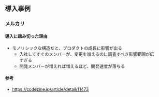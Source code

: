 ## 導入事例
### メルカリ
#### 導入に踏み切った理由
- モノリシックな構造だと、プロダクトの成長に影響が出る
    - 入社してすぐのメンバーが、変更を加えるのに調査すべき影響範囲が広すぎる
    - 開発メンバーが増えれば増えるほど、開発速度が落ちる

#### 参考
- https://codezine.jp/article/detail/11473
